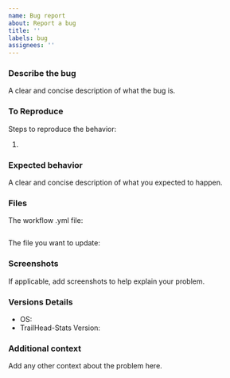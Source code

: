 ```yaml
---
name: Bug report
about: Report a bug
title: ''
labels: bug
assignees: ''
---
```


### Describe the bug

A clear and concise description of what the bug is.

### To Reproduce

Steps to reproduce the behavior:

1.

### Expected behavior

A clear and concise description of what you expected to happen.

### Files

The workflow .yml file:

```yaml

```

The file you want to update:

### Screenshots

If applicable, add screenshots to help explain your problem.

### Versions Details

- OS:
- TrailHead-Stats Version:

### Additional context

Add any other context about the problem here.
